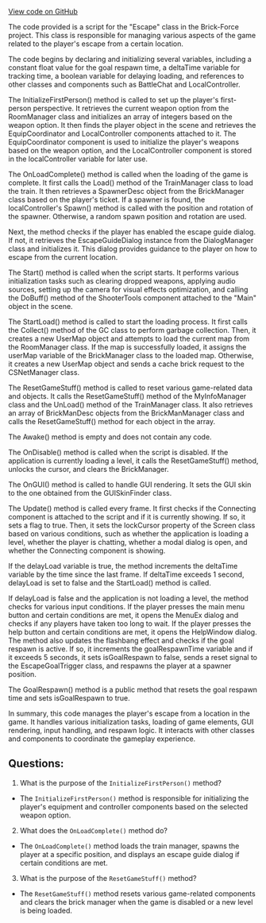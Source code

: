 [View code on GitHub](https://github.com/TieHaxJan/Brick-Force/Assembly-CSharp\Escape.cs)

The code provided is a script for the "Escape" class in the Brick-Force project. This class is responsible for managing various aspects of the game related to the player's escape from a certain location. 

The code begins by declaring and initializing several variables, including a constant float value for the goal respawn time, a deltaTime variable for tracking time, a boolean variable for delaying loading, and references to other classes and components such as BattleChat and LocalController.

The InitializeFirstPerson() method is called to set up the player's first-person perspective. It retrieves the current weapon option from the RoomManager class and initializes an array of integers based on the weapon option. It then finds the player object in the scene and retrieves the EquipCoordinator and LocalController components attached to it. The EquipCoordinator component is used to initialize the player's weapons based on the weapon option, and the LocalController component is stored in the localController variable for later use.

The OnLoadComplete() method is called when the loading of the game is complete. It first calls the Load() method of the TrainManager class to load the train. It then retrieves a SpawnerDesc object from the BrickManager class based on the player's ticket. If a spawner is found, the localController's Spawn() method is called with the position and rotation of the spawner. Otherwise, a random spawn position and rotation are used. 

Next, the method checks if the player has enabled the escape guide dialog. If not, it retrieves the EscapeGuideDialog instance from the DialogManager class and initializes it. This dialog provides guidance to the player on how to escape from the current location.

The Start() method is called when the script starts. It performs various initialization tasks such as clearing dropped weapons, applying audio sources, setting up the camera for visual effects optimization, and calling the DoBuff() method of the ShooterTools component attached to the "Main" object in the scene.

The StartLoad() method is called to start the loading process. It first calls the Collect() method of the GC class to perform garbage collection. Then, it creates a new UserMap object and attempts to load the current map from the RoomManager class. If the map is successfully loaded, it assigns the userMap variable of the BrickManager class to the loaded map. Otherwise, it creates a new UserMap object and sends a cache brick request to the CSNetManager class.

The ResetGameStuff() method is called to reset various game-related data and objects. It calls the ResetGameStuff() method of the MyInfoManager class and the UnLoad() method of the TrainManager class. It also retrieves an array of BrickManDesc objects from the BrickManManager class and calls the ResetGameStuff() method for each object in the array.

The Awake() method is empty and does not contain any code.

The OnDisable() method is called when the script is disabled. If the application is currently loading a level, it calls the ResetGameStuff() method, unlocks the cursor, and clears the BrickManager.

The OnGUI() method is called to handle GUI rendering. It sets the GUI skin to the one obtained from the GUISkinFinder class.

The Update() method is called every frame. It first checks if the Connecting component is attached to the script and if it is currently showing. If so, it sets a flag to true. Then, it sets the lockCursor property of the Screen class based on various conditions, such as whether the application is loading a level, whether the player is chatting, whether a modal dialog is open, and whether the Connecting component is showing.

If the delayLoad variable is true, the method increments the deltaTime variable by the time since the last frame. If deltaTime exceeds 1 second, delayLoad is set to false and the StartLoad() method is called.

If delayLoad is false and the application is not loading a level, the method checks for various input conditions. If the player presses the main menu button and certain conditions are met, it opens the MenuEx dialog and checks if any players have taken too long to wait. If the player presses the help button and certain conditions are met, it opens the HelpWindow dialog. The method also updates the flashbang effect and checks if the goal respawn is active. If so, it increments the goalRespawnTime variable and if it exceeds 5 seconds, it sets isGoalRespawn to false, sends a reset signal to the EscapeGoalTrigger class, and respawns the player at a spawner position.

The GoalRespawn() method is a public method that resets the goal respawn time and sets isGoalRespawn to true.

In summary, this code manages the player's escape from a location in the game. It handles various initialization tasks, loading of game elements, GUI rendering, input handling, and respawn logic. It interacts with other classes and components to coordinate the gameplay experience.
## Questions: 
 1. What is the purpose of the `InitializeFirstPerson()` method?
- The `InitializeFirstPerson()` method is responsible for initializing the player's equipment and controller components based on the selected weapon option.

2. What does the `OnLoadComplete()` method do?
- The `OnLoadComplete()` method loads the train manager, spawns the player at a specific position, and displays an escape guide dialog if certain conditions are met.

3. What is the purpose of the `ResetGameStuff()` method?
- The `ResetGameStuff()` method resets various game-related components and clears the brick manager when the game is disabled or a new level is being loaded.